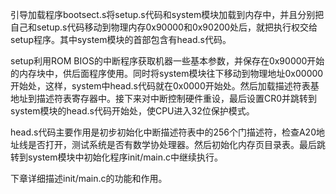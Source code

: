 引导加载程序bootsect.s将setup.s代码和system模块加载到内存中，并且分别把自己和setup.s代码移动到物理内存0x90000和0x90200处后，就把执行权交给setup程序。其中system模块的首部包含有head.s代码。

setup利用ROM BIOS的中断程序获取机器一些基本参数，并保存在0x90000开始的内存块中，供后面程序使用。同时将system模块往下移动到物理地址0x00000开始处，这样，system中head.s代码就在0x0000开始处。然后加载描述符表基地址到描述符表寄存器中。接下来对中断控制硬件重设，最后设置CR0并跳转到system模块的head.s代码开始处，使CPU进入32位保护模式。

head.s代码主要作用是初步初始化中断描述符表中的256个门描述符，检查A20地址线是否打开，测试系统是否有数学协处理器。然后初始化内存页目录表。最后跳转到system模块中初始化程序init/main.c中继续执行。

下章详细描述init/main.c的功能和作用。